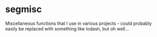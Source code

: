 # segmisc
Miscellaneous functions that I use in various projects - could probably easily be replaced with something like lodash, but oh well...
